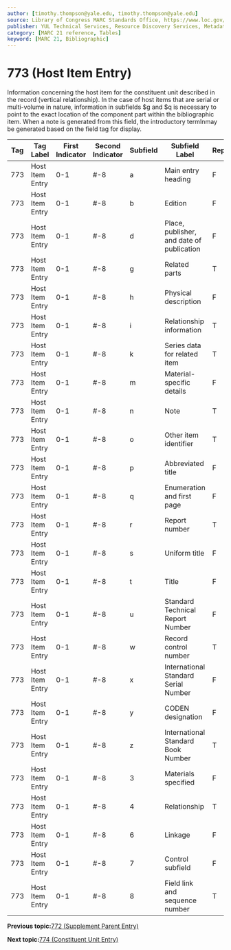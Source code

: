 ```yaml
---
author: [timothy.thompson@yale.edu, timothy.thompson@yale.edu]
source: Library of Congress MARC Standards Office, https://www.loc.gov/marc/bibliographic/bd773.html
publisher: YUL Technical Services, Resource Discovery Services, Metadata Services Unit
category: [MARC 21 reference, Tables]
keyword: [MARC 21, Bibliographic]
---
```


# 773 \(Host Item Entry\)

Information concerning the host item for the constituent unit described in the record \(vertical relationship\). In the case of host items that are serial or multi-volume in nature, information in subfields $g and $q is necessary to point to the exact location of the component part within the bibliographic item. When a note is generated from this field, the introductory termInmay be generated based on the field tag for display.

|Tag|Tag Label|First Indicator|Second Indicator|Subfield|Subfield Label|Repeatable|
|---|---------|---------------|----------------|--------|--------------|----------|
|773|Host Item Entry|0-1|\#-8|a|Main entry heading|F|
|773|Host Item Entry|0-1|\#-8|b|Edition|F|
|773|Host Item Entry|0-1|\#-8|d|Place, publisher, and date of publication|F|
|773|Host Item Entry|0-1|\#-8|g|Related parts|T|
|773|Host Item Entry|0-1|\#-8|h|Physical description|F|
|773|Host Item Entry|0-1|\#-8|i|Relationship information|T|
|773|Host Item Entry|0-1|\#-8|k|Series data for related item|T|
|773|Host Item Entry|0-1|\#-8|m|Material-specific details|F|
|773|Host Item Entry|0-1|\#-8|n|Note|T|
|773|Host Item Entry|0-1|\#-8|o|Other item identifier|T|
|773|Host Item Entry|0-1|\#-8|p|Abbreviated title|F|
|773|Host Item Entry|0-1|\#-8|q|Enumeration and first page|F|
|773|Host Item Entry|0-1|\#-8|r|Report number|T|
|773|Host Item Entry|0-1|\#-8|s|Uniform title|F|
|773|Host Item Entry|0-1|\#-8|t|Title|F|
|773|Host Item Entry|0-1|\#-8|u|Standard Technical Report Number|F|
|773|Host Item Entry|0-1|\#-8|w|Record control number|T|
|773|Host Item Entry|0-1|\#-8|x|International Standard Serial Number|F|
|773|Host Item Entry|0-1|\#-8|y|CODEN designation|F|
|773|Host Item Entry|0-1|\#-8|z|International Standard Book Number|T|
|773|Host Item Entry|0-1|\#-8|3|Materials specified|F|
|773|Host Item Entry|0-1|\#-8|4|Relationship|T|
|773|Host Item Entry|0-1|\#-8|6|Linkage|F|
|773|Host Item Entry|0-1|\#-8|7|Control subfield|F|
|773|Host Item Entry|0-1|\#-8|8|Field link and sequence number|T|

**Previous topic:**[772 \(Supplement Parent Entry\)](../tables/772_bib_table.md)

**Next topic:**[774 \(Constituent Unit Entry\)](../tables/774_bib_table.md)

